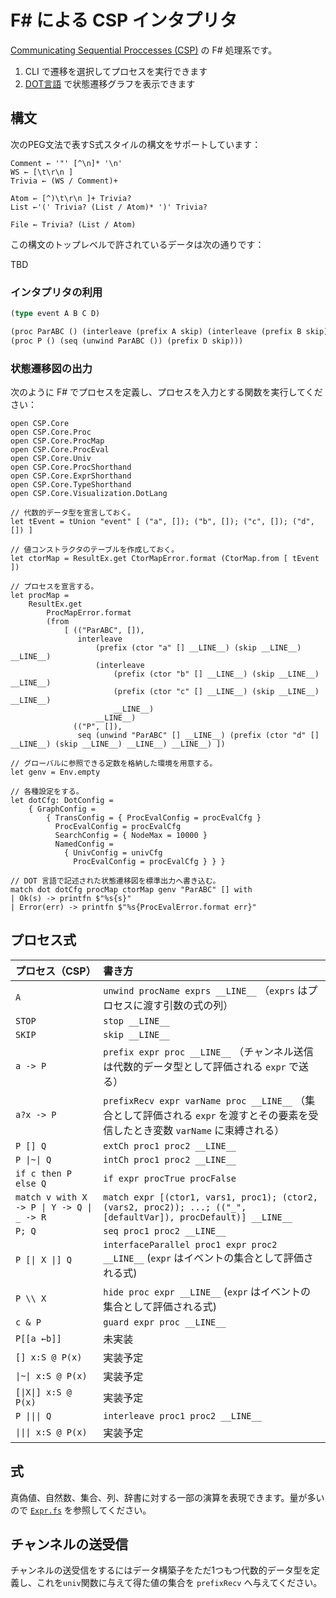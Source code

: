 F# による CSP インタプリタ
==========================

[Communicating Sequential Proccesses (CSP)](https://ja.wikipedia.org/wiki/Communicating_Sequential_Processes) の F# 処理系です。

1. CLI で遷移を選択してプロセスを実行できます
2. [DOT言語](https://ja.wikipedia.org/wiki/DOT%E8%A8%80%E8%AA%9E) で状態遷移グラフを表示できます



構文
----

次のPEG文法で表すS式スタイルの構文をサポートしています：

```peg
Comment ← '"' [^\n]* '\n'
WS ← [\t\r\n ]
Trivia ← (WS / Comment)+

Atom ← [^)\t\r\n ]+ Trivia?
List ←'(' Trivia? (List / Atom)* ')' Trivia?

File ← Trivia? (List / Atom)
```

この構文のトップレベルで許されているデータは次の通りです：

TBD

### インタプリタの利用

```lisp
(type event A B C D)

(proc ParABC () (interleave (prefix A skip) (interleave (prefix B skip) (prefix C skip))))
(proc P () (seq (unwind ParABC ()) (prefix D skip)))
```


### 状態遷移図の出力

次のように F# でプロセスを定義し、プロセスを入力とする関数を実行してください：

```f#
open CSP.Core
open CSP.Core.Proc
open CSP.Core.ProcMap
open CSP.Core.ProcEval
open CSP.Core.Univ
open CSP.Core.ProcShorthand
open CSP.Core.ExprShorthand
open CSP.Core.TypeShorthand
open CSP.Core.Visualization.DotLang

// 代数的データ型を宣言しておく。
let tEvent = tUnion "event" [ ("a", []); ("b", []); ("c", []); ("d", []) ]

// 値コンストラクタのテーブルを作成しておく。
let ctorMap = ResultEx.get CtorMapError.format (CtorMap.from [ tEvent ])

// プロセスを宣言する。
let procMap =
    ResultEx.get
        ProcMapError.format
        (from
            [ (("ParABC", []),
               interleave
                   (prefix (ctor "a" [] __LINE__) (skip __LINE__) __LINE__)
                   (interleave
                       (prefix (ctor "b" [] __LINE__) (skip __LINE__) __LINE__)
                       (prefix (ctor "c" [] __LINE__) (skip __LINE__) __LINE__)
                       __LINE__)
                   __LINE__)
              (("P", []),
               seq (unwind "ParABC" [] __LINE__) (prefix (ctor "d" [] __LINE__) (skip __LINE__) __LINE__) __LINE__) ])

// グローバルに参照できる定数を格納した環境を用意する。
let genv = Env.empty

// 各種設定をする。
let dotCfg: DotConfig =
    { GraphConfig =
        { TransConfig = { ProcEvalConfig = procEvalCfg }
          ProcEvalConfig = procEvalCfg
          SearchConfig = { NodeMax = 10000 }
          NamedConfig =
            { UnivConfig = univCfg
              ProcEvalConfig = procEvalCfg } } }

// DOT 言語で記述された状態遷移図を標準出力へ書き込む。
match dot dotCfg procMap ctorMap genv "ParABC" [] with
| Ok(s) -> printfn $"%s{s}"
| Error(err) -> printfn $"%s{ProcEvalError.format err}"
```



プロセス式
----------

| プロセス（CSP）                            | 書き方                                                                                                                            |
|:-------------------------------------------|:----------------------------------------------------------------------------------------------------------------------------------|
| `A`                                        | `unwind procName exprs __LINE__` （`exprs` はプロセスに渡す引数の式の列）                                                         |
| `STOP`                                     | `stop __LINE__`                                                                                                                   |
| `SKIP`                                     | `skip __LINE__`                                                                                                                   |
| `a -> P`                                   | `prefix expr proc __LINE__`   （チャンネル送信は代数的データ型として評価される `expr` で送る）                                    |
| `a?x -> P`                                 | `prefixRecv expr varName proc __LINE__` （集合として評価される `expr` を渡すとその要素を受信したとき変数 `varName` に束縛される） |
| `P [] Q`                                   | `extCh proc1 proc2 __LINE__`                                                                                                      |
| `P \|~\| Q`                                | `intCh proc1 proc2 __LINE__`                                                                                                      |
| `if c then P else Q`                       | `if expr procTrue procFalse`                                                                                                      |
| `match v with X -> P \| Y -> Q \| _ -> R`  | `match expr [(ctor1, vars1, proc1); (ctor2, (vars2, proc2)); ...; (("_", [defaultVar]), procDefault)] __LINE__`                   |
| `P; Q`                                     | `seq proc1 proc2 __LINE__`                                                                                                        |
| `P [\| X \|] Q`                            | `interfaceParallel proc1 expr proc2 __LINE__` (`expr` はイベントの集合として評価される式)                                         |
| `P \\ X`                                   | `hide proc expr __LINE__` (`expr` はイベントの集合として評価される式)                                                             |
| `c & P`                                    | `guard expr proc __LINE__`                                                                                                        |
| `P[[a ←b]]`                               | 未実装                                                                                                                            |
| `[] x:S @ P(x)`                            | 実装予定                                                                                                                          |
| `\|~\| x:S @ P(x)`                         | 実装予定                                                                                                                          |
| `[\|X\|] x:S @ P(x)`                       | 実装予定                                                                                                                          |
| `P \|\|\| Q`                               | `interleave proc1 proc2 __LINE__`                                                                                                 |
| `\|\|\| x:S @ P(x)`                        | 実装予定                                                                                                                          |



式
--

真偽値、自然数、集合、列、辞書に対する一部の演算を表現できます。量が多いので [`Expr.fs`](./src/CSP.Core/Expr.fs) を参照してください。



チャンネルの送受信
------------------

チャンネルの送受信をするにはデータ構築子をただ1つもつ代数的データ型を定義し、これを`univ`関数に与えて得た値の集合を `prefixRecv` へ与えてください。
